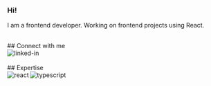 ### Hi!
I am a frontend developer. Working on frontend projects using React.

<br>## Connect with me <br> [<img align="left" alt="linked-in" src="https://img.shields.io/badge/linkedin-%230077B5.svg?&style=for-the-badge&logo=linkedin&logoColor=white" />](https://www.linkedin.com/in/patrycja-mikuła-294972152)
<br><br>## Expertise <br>
<img align="left" alt="react" src="https://img.shields.io/badge/react%20-%2320232a.svg?&style=for-the-badge&logo=react&logoColor=%2361DAFB" />
<img align="left" alt="typescript" scr="https://img.shields.io/badge/typescript-%23007ACC.svg?style=for-the-badge&logo=typescript&logoColor=white" />
<br> 
